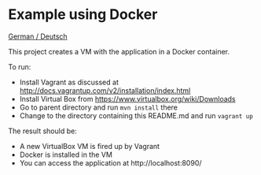 Example using Docker
==============

[German / Deutsch](LIESMICH.md)

This project creates a VM with the application in a Docker
container.

To run:

- Install Vagrant as discussed at
  http://docs.vagrantup.com/v2/installation/index.html
- Install Virtual Box from https://www.virtualbox.org/wiki/Downloads
- Go to parent directory and run `mvn install` there
- Change to the directory containing this README.md and run `vagrant
   up`

The result should be:

- A new VirtualBox VM is fired up by Vagrant
- Docker is installed in the VM
- You can access the application at http://localhost:8090/


